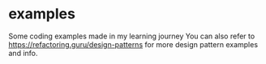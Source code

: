 # examples
Some coding examples made in my learning journey
You can also refer to https://refactoring.guru/design-patterns
for more design pattern examples and info.
